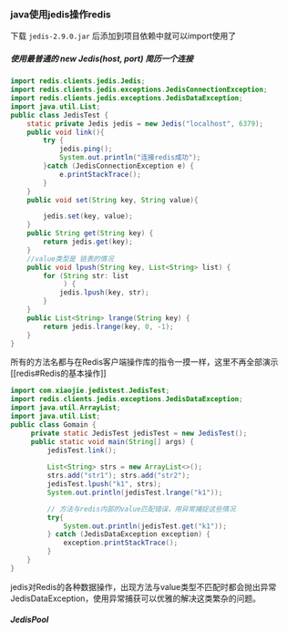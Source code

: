 ### java使用jedis操作redis

下载 `jedis-2.9.0.jar` 后添加到项目依赖中就可以import使用了

##### 使用最普通的 new Jedis(host, port) 简历一个连接

```java
import redis.clients.jedis.Jedis;
import redis.clients.jedis.exceptions.JedisConnectionException;
import redis.clients.jedis.exceptions.JedisDataException;
import java.util.List;
public class JedisTest {
    static private Jedis jedis = new Jedis("localhost", 6379);
    public void link(){
        try {
            jedis.ping();
            System.out.println("连接redis成功");
        }catch (JedisConnectionException e) {
            e.printStackTrace();
        }
    }
    public void set(String key, String value){

        jedis.set(key, value);
    }
    public String get(String key) {
        return jedis.get(key);
    }
    //value类型是 链表的情况
    public void lpush(String key, List<String> list) {
        for (String str: list
             ) {
            jedis.lpush(key, str);
        }
    }
    public List<String> lrange(String key) {
        return jedis.lrange(key, 0, -1);
    }
}
```

所有的方法名都与在Redis客户端操作库的指令一摸一样，这里不再全部演示[[redis#Redis的基本操作]]

```java
import com.xiaojie.jedistest.JedisTest;
import redis.clients.jedis.exceptions.JedisDataException;
import java.util.ArrayList;
import java.util.List;
public class Gomain {
     private static JedisTest jedisTest = new JedisTest();
     public static void main(String[] args) {
         jedisTest.link();
        
         List<String> strs = new ArrayList<>();
         strs.add("str1"); strs.add("str2");
         jedisTest.lpush("k1", strs);
         System.out.println(jedisTest.lrange("k1"));

         // 方法与redis内部的value匹配错误，用异常捕捉这些情况
         try{
             System.out.println(jedisTest.get("k1"));
         } catch (JedisDataException exception) {
             exception.printStackTrace();
         }
    }
}
```

jedis对Redis的各种数据操作，出现方法与value类型不匹配时都会抛出异常 JedisDataException，使用异常捕获可以优雅的解决这类繁杂的问题。



##### JedisPool